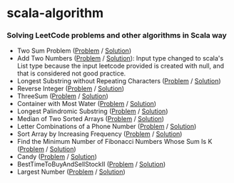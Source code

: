 # scala-algorithm

### Solving LeetCode problems and other algorithms in Scala way
* Two Sum Problem ([Problem](https://leetcode.com/problems/two-sum/) / [Solution](src/main/scala/leetcode/TwoSum.scala))
* Add Two Numbers ([Problem](https://leetcode.com/problems/add-two-numbers/) / [Solution](src/main/scala/leetcode/TwoNumbers.scala)): Input type changed to scala's List type because the input leetcode provided is created with null, and that is considered not good practice.
* Longest Substring without Repeating Characters ([Problem](https://leetcode.com/problems/longest-substring-without-repeating-characters/) / [Solution](src/main/scala/leetcode/LongestSubstringWithoutRepeatingChars.scala))
* Reverse Integer ([Problem](https://leetcode.com/problems/reverse-integer/) / [Solution](src/main/scala/leetcode/ReverseInteger.scala))
* ThreeSum ([Problem](https://leetcode.com/problems/3sum/) / [Solution](src/main/scala/leetcode/ThreeSum.scala))
* Container with Most Water ([Problem](https://leetcode.com/problems/container-with-most-water/) / [Solution](src/main/scala/leetcode/ContainerWithMostWater.scala))
* Longest Palindromic Substring ([Problem](https://leetcode.com/problems/longest-palindromic-substring/) / [Solution](src/main/scala/leetcode/LongestPalindromicSubstring.scala))
* Median of Two Sorted Arrays ([Problem](https://leetcode.com/problems/median-of-two-sorted-arrays/) / [Solution](src/main/scala/leetcode/FindMedianSortedArrays.scala))
* Letter Combinations of a Phone Number ([Problem](https://leetcode.com/problems/letter-combinations-of-a-phone-number/) / [Solution](src/main/scala/leetcode/LetterCombinationsPhoneNumber.scala))
* Sort Array by Increasing Frequency ([Problem](https://leetcode.com/problems/sort-array-by-increasing-frequency/) / [Solution](src/main/scala/leetcode/FindTheMinNumOfFib.scala))
* Find the Minimum Number of Fibonacci Numbers Whose Sum Is K ([Problem](https://leetcode.com/problems/find-the-minimum-number-of-fibonacci-numbers-whose-sum-is-k/) / [Solution](src/main/scala/leetcode/FindTheMinNumOfFib.scala))
* Candy ([Problem](https://leetcode.com/problems/candy/) / [Solution](src/main/scala/leetcode/Candy.scala))
* BestTimeToBuyAndSellStockII ([Problem](https://leetcode.com/problems/best-time-to-buy-and-sell-stock-ii/) / [Solution](src/main/scala/leetcode/BestTimeToBuyAndSellStockII.scala))
* Largest Number ([Problem](https://leetcode.com/problems/largest-number/) / [Solution](src/main/scala/leetcode/LargestNumber.scala))